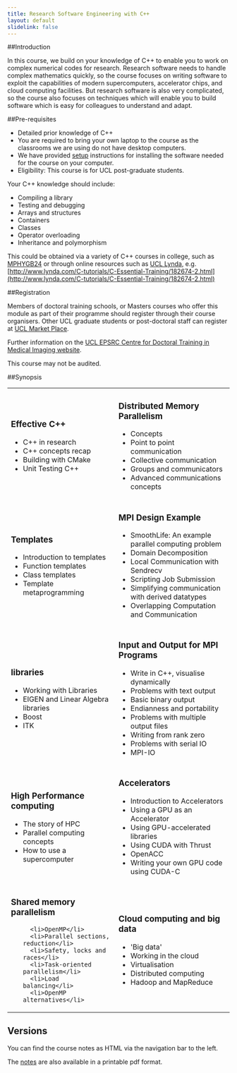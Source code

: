 ```yaml
---
title: Research Software Engineering with C++
layout: default
slidelink: false
---
```


##Introduction

In this course, we build on your knowledge of C++ to enable you to work on complex numerical codes for research.
Research software needs to handle complex mathematics quickly, so the course focuses on writing software to exploit the
capabilities of modern supercomputers, accelerator chips, and cloud computing facilities. But research software is also
very complicated, so the course also focuses on techniques which will enable you to build software which is easy for colleagues
to understand and adapt.

##Pre-requisites

* Detailed prior knowledge of C++
* You are required to bring your own laptop to the course as the classrooms we are using do not have desktop computers.
* We have provided [setup](99installation) instructions for installing the software needed for the course on
your computer.
* Eligibility: This course is for UCL post-graduate students.

Your C++ knowledge should include:

* Compiling a library
* Testing and debugging
* Arrays and structures
* Containers
* Classes
* Operator overloading
* Inheritance and polymorphism

This could be obtained via a variety of C++ courses in college, such as
[MPHYGB24](https://moodle.ucl.ac.uk/course/view.php?id=5395)
or through online resources such as [UCL Lynda](https://www.ucl.ac.uk/lynda),
 e.g. [http://www.lynda.com/C-tutorials/C-Essential-Training/182674-2.html](http://www.lynda.com/C-tutorials/C-Essential-Training/182674-2.html)

##Registration

Members of doctoral training schools, or Masters courses who offer this module as part of their programme should register through their course organisers. Other UCL graduate students or post-doctoral staff can register at [UCL Market Place](http://onlinestore.ucl.ac.uk/browse/extra_info.asp?compid=1&modid=5&deptid=126&catid=40&prodid=117).

Further information on the [UCL EPSRC Centre for Doctoral Training in Medical Imaging website](http://medicalimaging-cdt.ucl.ac.uk/programmes).

This course may not be audited.

##Synopsis

<table>
 <tbody>
  <tr>
   <td>

<h3>Effective C++</h3><ul>

<li>C++ in research</li>
<li>C++ concepts recap</li>
<li>Building with CMake</li>
<li>Unit Testing C++</li>

   </ul></td>
   <td>

<h3>Distributed Memory Parallelism</h3><ul>

   <li>Concepts</li>
   <li>Point to point communication</li>
   <li>Collective communication</li>
   <li>Groups and communicators</li>
   <li>Advanced communications concepts</li>

   </ul></td>
  </tr>
  <tr>
   <td>

<h3>Templates</h3><ul>

   <li>Introduction to templates</li>
   <li>Function templates</li>
   <li>Class templates</li>
   <li>Template metaprogramming</li>

   </ul></td>
   <td>

<h3>MPI Design Example</h3><ul>

   <li>SmoothLife: An example parallel computing problem</li>
   <li>Domain Decomposition</li>
   <li>Local Communication with Sendrecv</li>
   <li>Scripting Job Submission</li>
   <li>Simplifying communication with derived datatypes</li>
   <li>Overlapping Computation and Communication</li>

   </ul></td>
  </tr>
  <tr>
   <td>

<h3>libraries</h3><ul>

   <li>Working with Libraries</li>
   <li>EIGEN and Linear Algebra libraries</li>
   <li>Boost</li>
   <li>ITK</li>

   </ul></td>
   <td>

<h3>Input and Output for MPI Programs</h3><ul>

   <li>Write in C++, visualise dynamically</li>
   <li>Problems with text output</li>
   <li>Basic binary output</li>
   <li>Endianness and portability</li>
   <li>Problems with multiple output files</li>
   <li>Writing from rank zero</li>
   <li>Problems with serial IO</li>
   <li>MPI-IO</li>

   </ul></td>
  </tr>
  <tr>
   <td>

<h3>High Performance computing</h3><ul>

   <li>The story of HPC</li>
   <li>Parallel computing concepts</li>
   <li>How to use a supercomputer</li>


   </ul></td>
   <td>

<h3>Accelerators</h3><ul>

   <li>Introduction to Accelerators</li>
   <li>Using a GPU as an Accelerator</li>
   <li>Using GPU-accelerated libraries</li>
   <li>Using CUDA with Thrust</li>
   <li>OpenACC</li>
   <li>Writing your own GPU code using CUDA-C</li>

   </ul></td>
  </tr>

  <tr>
   <td>

<h3>Shared memory parallelism</h3><ul>

      <li>OpenMP</li>
      <li>Parallel sections, reduction</li>
      <li>Safety, locks and races</li>
      <li>Task-oriented parallelism</li>
      <li>Load balancing</li>
      <li>OpenMP alternatives</li>

   </ul></td>
   <td>

<h3>Cloud computing and big data</h3><ul>

   <li>'Big data'</li>
   <li>Working in the cloud</li>
   <li>Virtualisation</li>
   <li>Distributed computing</li>
   <li>Hadoop and MapReduce</li>

   </ul></td>
  </tr>

 </tbody>
</table>


Versions
--------

You can find the course notes as HTML via the navigation bar to the left.

The [notes](notes.pdf) are also available in  a printable pdf format.
